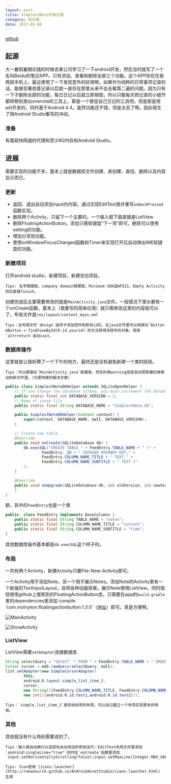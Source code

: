 ```yaml
---
layout: post
title: SimplestNote开发记录
category: 知识库
date: 2017-01-06
---
```


[github](https://github.com/zYeoman/SimplestNote)

## 起源
大一暑假暑期实践的时候去某公司学习了一下android开发，然后当时就写了一个名叫Baidu的笔记APP。只有添加、查看和删除全部三个功能。这个APP存在在我两部手机上。最近使用了一下发现意外的好用啊，如果作为纯粹的日常事项记录的话，能够显著改善记录以后就一直存在那里从来不会去看第二遍的问题。因为只有一下子删除全部的功能，每日日记以后就立即销毁，所以只能每天把记录的小细节都转移到类似onenote的工具上，算是一个督促自己日记的工具吧。但是那是用adt开发的，同时基于Android 4.4。虽然功能还不错，但是太丑了啊。因此萌生了用Android Studio重写的冲动。

### 准备
有着超快网速的代理和至少8G内存和Android Studio。

## 进展
需要实现的功能不多，基本上就是数据库文件创建、表创建、查找、删除以及内容显示而已。

### 更新
* 返回、退出自动添加input内内容。通过实现EditText类并重写`onBackPressed`函数实现。
* 删除两个Activity，只留下一个主要的。一个输入框下面直接是ListView
* 删除FloatingActionButton。添加只需软键盘“下一项”即可，删除可以使用setting的功能。
* 增加分享到功能。
* 使用onWindowFocusChanged函数和Timer来实现打开后自动弹出IME软键盘的功能。

### 新建项目
打开android studio，新建项目，新建空白项目。

    Tips: 名字随便取，company domain随便取，Minimum SDK选API21，Empty Activity然后直接finish。

创建完成后主要需要修改的就是`MainActivity.java`文件。一般情况下里头都有一个onCreate函数，基本上（我要写的简单应用）就只需修改这里的内容就可以了。布局文件是`res/layout/content_main.xml`

    Tips：在布局文件`design`选项卡添加控件和修改id后，在java文件里可以用类似`Button mButton = findViewById(R.id.yourid)`的方式获得该控件的对象。使用`alt+return`自动cast。

### 数据库操作
这里就是让我折腾了一个下午的地方，最终还是没有避免新建一个类的结局。

    Tips：可以直接在`MainActivity.java`新建类，然后利用warning信息自动把新建的类移动到新文件里。（方便快捷的解决方案）

```java
public class SimplestNoteDbHelper extends SQLiteOpenHelper {
    // If you change the database schema, you must increment the database version.
    public static final int DATABASE_VERSION = 1;
    // Name of saved file
    public static final String DATABASE_NAME = "SimplestNote.db";

    public SimplestNoteDbHelper(Context context) {
        super(context, DATABASE_NAME, null, DATABASE_VERSION);
    }

    // Create new table
    @Override
    public void onCreate(SQLiteDatabase db) {
        db.execSQL("CREATE TABLE " + FeedEntry.TABLE_NAME + " (" +
                FeedEntry._ID + " INTEGER PRIMARY KEY," +
                FeedEntry.COLUMN_NAME_TITLE + " TEXT," +
                FeedEntry.COLUMN_NAME_SUBTITLE + " TEXT )"
        );
    }

    @Override
    public void onUpgrade(SQLiteDatabase db, int oldVersion, int newVersion) {
    }
}
```

额，其中的`FeedEntry`也是一个类

```java
public  class FeedEntry implements BaseColumns {
    public static final String TABLE_NAME = "notes";
    public static final String COLUMN_NAME_TITLE = "content";
    public static final String COLUMN_NAME_SUBTITLE = "time";
}
```

其他数据库操作基本都是`db.execSQL`这个样子的。

### 布局
一共有两个Activity，新建Activity只要File-New-Activity即可。

一个Activity用于添加Note，另一个用于展示Notes。添加Note的Activity里有一个新版的TextInputLayout，自带各种动画效果。展示Note使用ListView。同时按钮使用github上搜索到的FloatingActionButton库。只需要在app的`build.gradle`里的dependencies里添加`compile 'com.molnykov:floatingactionbutton:1.3.0'（[地址](https://github.com/makovkastar/FloatingActionButton)）即可。真是方便啊。

![MainActivity](https://ooo.0o0.ooo/2016/12/16/5853fe29948a2.png)

![ShowActivity](https://ooo.0o0.ooo/2016/12/16/5853fe81603c0.png)

### ListView
ListView需要`setAdapter`连接数据库

```java
String selectQuery = "SELECT  * FROM " + FeedEntry.TABLE_NAME + " ORDER BY " + FeedEntry._ID + " DESC;";
Cursor cursor = mdb.rawQuery(selectQuery, null);
list.setAdapter(new SimpleCursorAdapter(
        this,
        android.R.layout.simple_list_item_2,
        cursor,
        new String[]{FeedEntry.COLUMN_NAME_TITLE, FeedEntry.COLUMN_NAME_SUBTITLE},
        new int[]{android.R.id.text1,android.R.id.text2}));
```

    Tips：`simple_list_item_2`是系统自带的布局，可以自己建立一个布局实现更多的特效。

### 其他
其他就没有什么特别需要说的了。

    Tips：输入框自动换行以及回车自动添加的奇技淫巧：EditText布局文件里添加`android:singleLine="true"`同时在`onCreate`函数里添加`input.setHorizontallyScrolling(false);input.setMaxLine(Integer.MAX_VALUE);`

    Tips: Icon使用 [icons-launcher](http://romannurik.github.io/AndroidAssetStudio/icons-launcher.html) 生成
